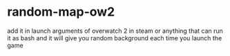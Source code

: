 # random-map-ow2
add it in launch arguments of overwatch 2 in steam or anything that can run it as bash and it will give you random background each time you launch the game
